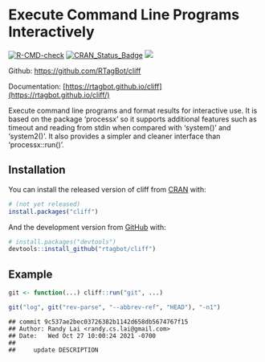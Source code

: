 
<!-- README.md is generated from README.Rmd. Please edit that file -->

# Execute Command Line Programs Interactively

<!-- badges: start -->

[![R-CMD-check](https://github.com/rtagbot/cliff/workflows/R-CMD-check/badge.svg)](https://github.com/rtagbot/cliff/actions)
[![CRAN\_Status\_Badge](https://www.r-pkg.org/badges/version/cliff)](https://cran.r-project.org/package=cliff)
[![](https://cranlogs.r-pkg.org/badges/grand-total/cliff)](https://cran.r-project.org/package=cliff)
<!-- badges: end -->

Github: <https://github.com/RTagBot/cliff>

Documentation:
[https://rtagbot.github.io/cliff](https://rtagbot.github.io/cliff/)

Execute command line programs and format results for interactive use. It
is based on the package ‘processx’ so it supports additional features
such as timeout and reading from stdin when compared with ‘system()’ and
‘system2()’. It also provides a simpler and cleaner interface than
‘processx::run()’.

## Installation

You can install the released version of cliff from
[CRAN](https://CRAN.R-project.org) with:

``` r
# (not yet released)
install.packages("cliff")
```

And the development version from [GitHub](https://github.com/) with:

``` r
# install.packages("devtools")
devtools::install_github("rtagbot/cliff")
```

## Example

``` r
git <- function(...) cliff::run("git", ...)

git("log", git("rev-parse", "--abbrev-ref", "HEAD"), "-n1")
```

    ## commit 9c537ae2bec03726382b1142d658db5674767f15
    ## Author: Randy Lai <randy.cs.lai@gmail.com>
    ## Date:   Wed Oct 27 10:00:24 2021 -0700
    ## 
    ##     update DESCRIPTION
